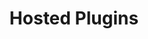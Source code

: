 ---
title: 'Hosted Plugins'
breadcrumb_title: "Hosted plugins"
layout: 'listplugins'
meta_title: 'Hosted solution - MultiSafepay Documentation Center'
meta_description: "In the MultiSafepay Documentation Center all relevant information regarding our Plugins and API. As well as Support pages for Payment Method, Tools and General Questions. You can also find the contact details of our Support Team and Integration Team."
logo: '/svgs/Hosted plugins.svg'
short_description: 'Our plugins for hosted solutions.'
weight: 20
---